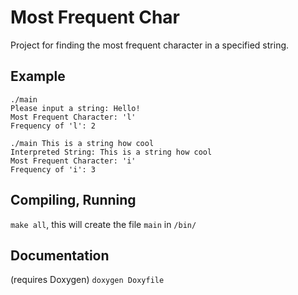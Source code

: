 # Most Frequent Char

Project for finding the most frequent character in a specified string.

## Example
    ./main
    Please input a string: Hello!
    Most Frequent Character: 'l'
    Frequency of 'l': 2
    
    ./main This is a string how cool
    Interpreted String: This is a string how cool
    Most Frequent Character: 'i'
    Frequency of 'i': 3

## Compiling, Running
`make all`, this will create the file `main` in `/bin/`

## Documentation
(requires Doxygen) `doxygen Doxyfile`
